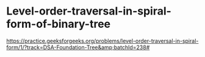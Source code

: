 # Level-order-traversal-in-spiral-form-of-binary-tree
https://practice.geeksforgeeks.org/problems/level-order-traversal-in-spiral-form/1/?track=DSA-Foundation-Tree&amp;batchId=238#
